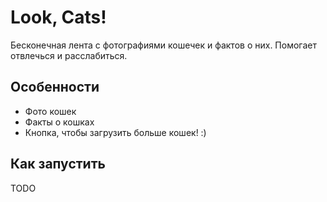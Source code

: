 # Look, Cats!

Бесконечная лента с фотографиями кошечек и фактов о них. Помогает отвлечься и расслабиться.

## Особенности
- Фото кошек
- Факты о кошках
- Кнопка, чтобы загрузить больше кошек! :)

## Как запустить
TODO
